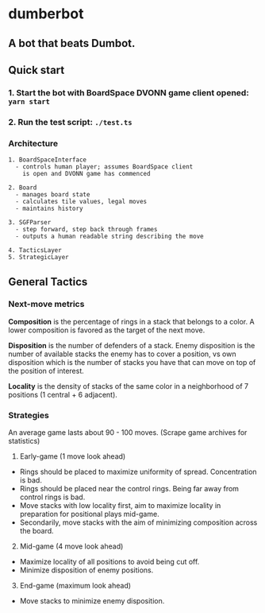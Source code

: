 # dumberbot
A bot that beats Dumbot.
---

## Quick start

### 1. Start the bot with BoardSpace DVONN game client opened: `yarn start` 
### 2. Run the test script: `./test.ts`

### Architecture

```
1. BoardSpaceInterface 
  - controls human player; assumes BoardSpace client 
    is open and DVONN game has commenced

2. Board
  - manages board state
  - calculates tile values, legal moves
  - maintains history

3. SGFParser
  - step forward, step back through frames
  - outputs a human readable string describing the move

4. TacticsLayer
5. StrategicLayer

```

## General Tactics

### Next-move metrics

**Composition** is the percentage of rings in a stack that belongs to a color. A lower composition is favored as the target of the next move.
 
**Disposition** is the number of defenders of a stack. Enemy disposition is the number of available 
stacks the enemy has to cover a position, vs own disposition which is the number of stacks you have
that can move on top of the position of interest.

**Locality** is the density of stacks of the same color in a neighborhood of 7 positions (1 central + 6 adjacent).

### Strategies

An average game lasts about 90 - 100 moves. (Scrape game archives for statistics)

1. Early-game (1 move look ahead)
  - Rings should be placed to maximize uniformity of spread.
    Concentration is bad.
  - Rings should be placed near the control rings.
    Being far away from control rings is bad.
  - Move stacks with low locality first, aim to maximize locality in preparation for positional plays mid-game.
  - Secondarily, move stacks with the aim of minimizing composition across the board.

2. Mid-game (4 move look ahead)
  - Maximize locality of all positions to avoid being cut off.
  - Minimize disposition of enemy positions.

3. End-game (maximum look ahead)
  - Move stacks to minimize enemy disposition.

